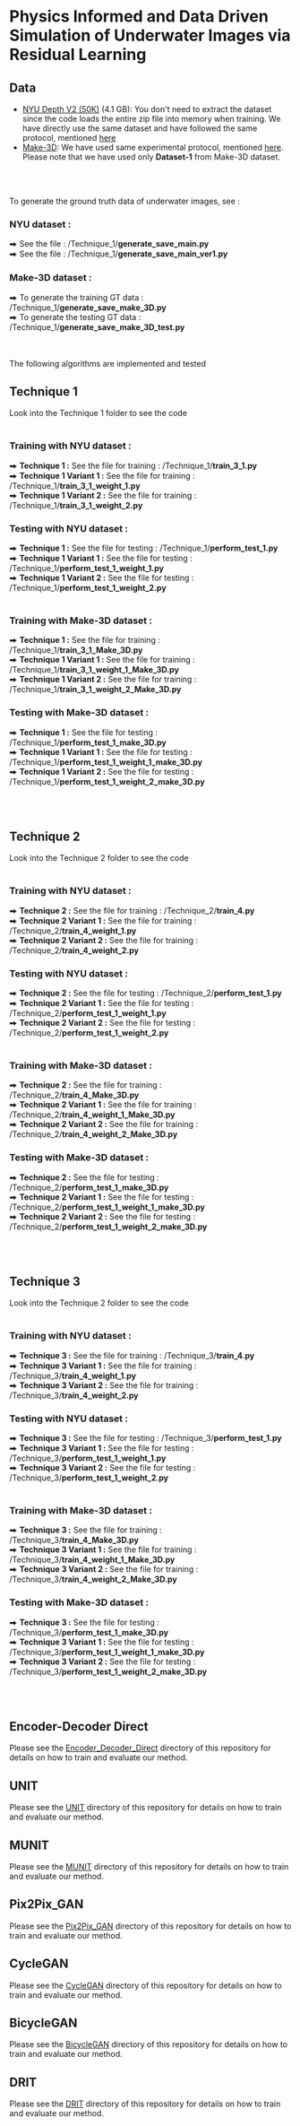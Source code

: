 # Physics Informed and Data Driven Simulation of Underwater Images via Residual Learning

## Data
* [NYU Depth V2 (50K)](https://tinyurl.com/nyu-data-zip) (4.1 GB): You don't need to extract the dataset since the code loads the entire zip file into memory when training. We have directly use the same dataset and have followed the same protocol, mentioned [here](https://github.com/ialhashim/DenseDepth)
* [Make-3D](http://make3d.cs.cornell.edu/data.html): We have used same experimental protocol, mentioned [here](https://github.com/shirgur/UnsupervisedDepthFromFocus). Please note that we have used only **Dataset-1** from Make-3D dataset.

<br/>
<br/>

To generate the ground truth data of underwater images, see :

### **NYU dataset** :
      
⮕ See the file : /Technique_1/**generate_save_main.py** <br/>
⮕ See the file : /Technique_1/**generate_save_main_ver1.py**<br/>

### **Make-3D dataset** :
      
⮕ To generate the training GT data : /Technique_1/**generate_save_make_3D.py** <br/>
⮕ To generate the testing GT data : /Technique_1/**generate_save_make_3D_test.py**<br/>

<br/>
<br/>
The following algorithms are implemented and tested

## Technique 1
Look into the Technique 1 folder to see the code 
<br/>
<br/>
### **Training with NYU dataset** :
      
⮕ **Technique 1 :** See the file for training : /Technique_1/**train_3_1.py** <br/>
⮕ **Technique 1 Variant 1 :** See the file for training : /Technique_1/**train_3_1_weight_1.py**<br/>
⮕ **Technique 1 Variant 2 :** See the file for training : /Technique_1/**train_3_1_weight_2.py**

### **Testing with NYU dataset** :
      
⮕ **Technique 1 :** See the file for testing : /Technique_1/**perform_test_1.py** <br/>
⮕ **Technique 1 Variant 1 :** See the file for testing : /Technique_1/**perform_test_1_weight_1.py**<br/>
⮕ **Technique 1 Variant 2 :** See the file for testing : /Technique_1/**perform_test_1_weight_2.py**
<br/>
<br/>
### **Training with Make-3D dataset** :
      
⮕ **Technique 1 :** See the file for training : /Technique_1/**train_3_1_Make_3D.py** <br/>
⮕ **Technique 1 Variant 1 :** See the file for training : /Technique_1/**train_3_1_weight_1_Make_3D.py**<br/>
⮕ **Technique 1 Variant 2 :** See the file for training : /Technique_1/**train_3_1_weight_2_Make_3D.py**

### **Testing with Make-3D dataset** :
      
⮕ **Technique 1 :** See the file for testing : /Technique_1/**perform_test_1_make_3D.py** <br/>
⮕ **Technique 1 Variant 1 :** See the file for testing : /Technique_1/**perform_test_1_weight_1_make_3D.py**<br/>
⮕ **Technique 1 Variant 2 :** See the file for testing : /Technique_1/**perform_test_1_weight_2_make_3D.py**

<br/>
<br/>

## Technique 2
Look into the Technique 2 folder to see the code 
<br/>
<br/>
### **Training with NYU dataset** :
      
⮕ **Technique 2 :** See the file for training : /Technique_2/**train_4.py** <br/>
⮕ **Technique 2 Variant 1 :** See the file for training : /Technique_2/**train_4_weight_1.py**<br/>
⮕ **Technique 2 Variant 2 :** See the file for training : /Technique_2/**train_4_weight_2.py**

### **Testing with NYU dataset** :
      
⮕ **Technique 2 :** See the file for testing : /Technique_2/**perform_test_1.py** <br/>
⮕ **Technique 2 Variant 1 :** See the file for testing : /Technique_2/**perform_test_1_weight_1.py**<br/>
⮕ **Technique 2 Variant 2 :** See the file for testing : /Technique_2/**perform_test_1_weight_2.py**
<br/>
<br/>
### **Training with Make-3D dataset** :
      
⮕ **Technique 2 :** See the file for training : /Technique_2/**train_4_Make_3D.py** <br/>
⮕ **Technique 2 Variant 1 :** See the file for training : /Technique_2/**train_4_weight_1_Make_3D.py**<br/>
⮕ **Technique 2 Variant 2 :** See the file for training : /Technique_2/**train_4_weight_2_Make_3D.py**

### **Testing with Make-3D dataset** :
      
⮕ **Technique 2 :** See the file for testing : /Technique_2/**perform_test_1_make_3D.py** <br/>
⮕ **Technique 2 Variant 1 :** See the file for testing : /Technique_2/**perform_test_1_weight_1_make_3D.py**<br/>
⮕ **Technique 2 Variant 2 :** See the file for testing : /Technique_2/**perform_test_1_weight_2_make_3D.py**


<br/>
<br/>

## Technique 3
Look into the Technique 2 folder to see the code 
<br/>
<br/>
### **Training with NYU dataset** :
      
⮕ **Technique 3 :** See the file for training : /Technique_3/**train_4.py** <br/>
⮕ **Technique 3 Variant 1 :** See the file for training : /Technique_3/**train_4_weight_1.py**<br/>
⮕ **Technique 3 Variant 2 :** See the file for training : /Technique_3/**train_4_weight_2.py**

### **Testing with NYU dataset** :
      
⮕ **Technique 3 :** See the file for testing : /Technique_3/**perform_test_1.py** <br/>
⮕ **Technique 3 Variant 1 :** See the file for testing : /Technique_3/**perform_test_1_weight_1.py**<br/>
⮕ **Technique 3 Variant 2 :** See the file for testing : /Technique_3/**perform_test_1_weight_2.py**
<br/>
<br/>
### **Training with Make-3D dataset** :
      
⮕ **Technique 3 :** See the file for training : /Technique_3/**train_4_Make_3D.py** <br/>
⮕ **Technique 3 Variant 1 :** See the file for training : /Technique_3/**train_4_weight_1_Make_3D.py**<br/>
⮕ **Technique 3 Variant 2 :** See the file for training : /Technique_3/**train_4_weight_2_Make_3D.py**

### **Testing with Make-3D dataset** :
      
⮕ **Technique 3 :** See the file for testing : /Technique_3/**perform_test_1_make_3D.py** <br/>
⮕ **Technique 3 Variant 1 :** See the file for testing : /Technique_3/**perform_test_1_weight_1_make_3D.py**<br/>
⮕ **Technique 3 Variant 2 :** See the file for testing : /Technique_3/**perform_test_1_weight_2_make_3D.py**

<br/>
<br/>

## Encoder-Decoder Direct 
Please see the [Encoder_Decoder_Direct](./Encoder_Decoder_Direct/README.md) directory of this repository for details on how to train and evaluate our method.

## UNIT 
Please see the [UNIT](./UNIT/README.md) directory of this repository for details on how to train and evaluate our method.

## MUNIT 
Please see the [MUNIT](./MUNIT/README.md) directory of this repository for details on how to train and evaluate our method.

## Pix2Pix_GAN 
Please see the [Pix2Pix_GAN](./Pix2Pix_GAN/README.md) directory of this repository for details on how to train and evaluate our method.

## CycleGAN 
Please see the [CycleGAN](./CycleGAN/README.md) directory of this repository for details on how to train and evaluate our method.

## BicycleGAN 
Please see the [BicycleGAN](./BicycleGAN/README.md) directory of this repository for details on how to train and evaluate our method.

## DRIT 
Please see the [DRIT](./DRIT/README.md) directory of this repository for details on how to train and evaluate our method.